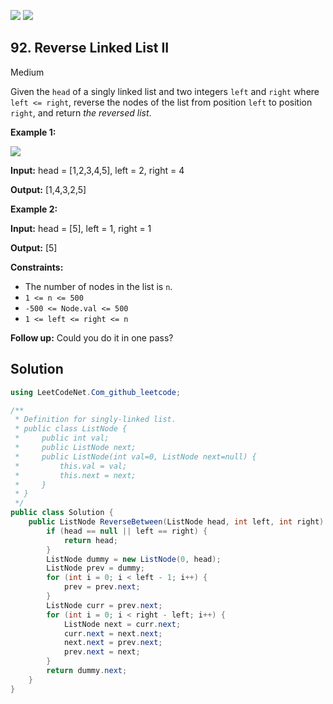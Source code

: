 [![](https://img.shields.io/github/stars/LeetCode-Top-Interview-150/LeetCode-Top-Interview-150?label=Stars&style=flat-square)](https://github.com/LeetCode-Top-Interview-150/LeetCode-Top-Interview-150)
[![](https://img.shields.io/github/forks/LeetCode-Top-Interview-150/LeetCode-Top-Interview-150?label=Fork%20me%20on%20GitHub%20&style=flat-square)](https://github.com/LeetCode-Top-Interview-150/LeetCode-Top-Interview-150/fork)

## 92\. Reverse Linked List II

Medium

Given the `head` of a singly linked list and two integers `left` and `right` where `left <= right`, reverse the nodes of the list from position `left` to position `right`, and return _the reversed list_.

**Example 1:**

![](https://assets.leetcode.com/uploads/2021/02/19/rev2ex2.jpg)

**Input:** head = [1,2,3,4,5], left = 2, right = 4

**Output:** [1,4,3,2,5] 

**Example 2:**

**Input:** head = [5], left = 1, right = 1

**Output:** [5] 

**Constraints:**

*   The number of nodes in the list is `n`.
*   `1 <= n <= 500`
*   `-500 <= Node.val <= 500`
*   `1 <= left <= right <= n`

**Follow up:** Could you do it in one pass?

## Solution

```csharp
using LeetCodeNet.Com_github_leetcode;

/**
 * Definition for singly-linked list.
 * public class ListNode {
 *     public int val;
 *     public ListNode next;
 *     public ListNode(int val=0, ListNode next=null) {
 *         this.val = val;
 *         this.next = next;
 *     }
 * }
 */
public class Solution {
    public ListNode ReverseBetween(ListNode head, int left, int right) {
        if (head == null || left == right) {
            return head;
        }
        ListNode dummy = new ListNode(0, head);
        ListNode prev = dummy;
        for (int i = 0; i < left - 1; i++) {
            prev = prev.next;
        }
        ListNode curr = prev.next;
        for (int i = 0; i < right - left; i++) {
            ListNode next = curr.next;
            curr.next = next.next;
            next.next = prev.next;
            prev.next = next;
        }
        return dummy.next;
    }
}
```